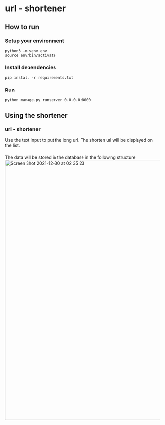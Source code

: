 # url - shortener

## How to run
### Setup your environment
```
python3 -m venv env
source env/bin/activate
```
### Install dependencies
```
pip install -r requirements.txt
```
### Run
```
python manage.py runserver 0.0.0.0:8000
```

## Using the shortener

### url - shortener
Use the text input to put the long url. The shorten url will be displayed on the list.

###
The data will be stored in the database in the following structure
<img width="845" alt="Screen Shot 2021-12-30 at 02 35 23" src="https://user-images.githubusercontent.com/18133417/147724479-7040c56a-86fa-49cc-b6ce-ca6b8307ff73.png">
